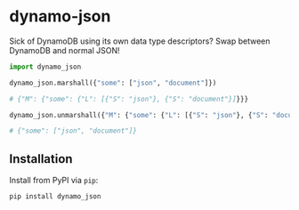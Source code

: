# dynamo-json

Sick of DynamoDB using its own data type descriptors? Swap between DynamoDB and normal JSON!

```python
import dynamo_json

dynamo_json.marshall({"some": ["json", "document"]})

# {"M": {"some": {"L": [{"S": "json"}, {"S": "document"}]}}}

dynamo_json.unmarshall({"M": {"some": {"L": [{"S": "json"}, {"S": "document"}]}}})

# {"some": ["json", "document"]}
```

## Installation

Install from PyPI via `pip`:

    pip install dynamo_json
